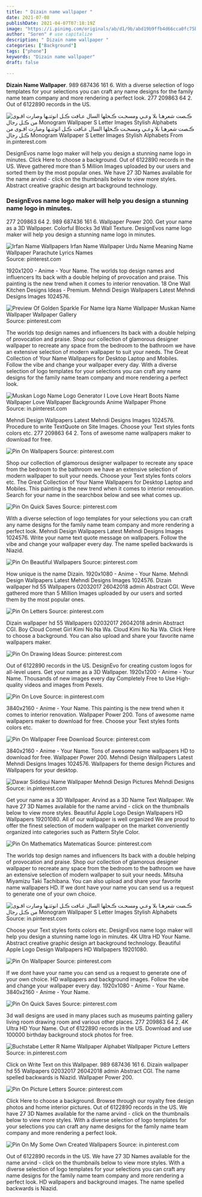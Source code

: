 ```yaml
---
title: " Dizain name wallpaper "
date: 2021-07-08
publishDate: 2021-04-07T07:18:19Z
image: "https://i.pinimg.com/originals/ab/d1/9b/abd19b9ffb4d66cca0fc75bc625e506f.jpg"
author: "Soren" # use capitalize
description: " Dizain name wallpaper "
categories: ["Background"]
tags: ["phone"]
keywords: "Dizain name wallpaper"
draft: false

---
```



**Dizain Name Wallpaper**. 989 687436 161 6. With a diverse selection of logo templates for your selections you can craft any name designs for the family name team company and more rendering a perfect look. 277 209863 64 2. Out of 6122890 records in the US.

![ڪـصت شعرهـا بلا وعـي ومسحـت ڪـحلها السال عـافت ڪـل انوثتـها وصارت اقـوى من ڪـل رجال Monogram Wallpaper S Letter Images Stylish Alphabets](https://i.pinimg.com/originals/4a/f8/5e/4af85e426d83967bbe70c2915b8c7ad0.jpg "ڪـصت شعرهـا بلا وعـي ومسحـت ڪـحلها السال عـافت ڪـل انوثتـها وصارت اقـوى من ڪـل رجال Monogram Wallpaper S Letter Images Stylish Alphabets")
ڪـصت شعرهـا بلا وعـي ومسحـت ڪـحلها السال عـافت ڪـل انوثتـها وصارت اقـوى من ڪـل رجال Monogram Wallpaper S Letter Images Stylish Alphabets From in.pinterest.com


DesignEvos name logo maker will help you design a stunning name logo in minutes. Click Here to choose a background. Out of 6122890 records in the US. Weve gathered more than 5 Million Images uploaded by our users and sorted them by the most popular ones. We have 27 3D Names available for the name arvind - click on the thumbnails below to view more styles. Abstract creative graphic design art background technology.

### DesignEvos name logo maker will help you design a stunning name logo in minutes.

277 209863 64 2. 989 687436 161 6. Wallpaper Power 200. Get your name as a 3D Wallpaper. Colorful Blocks 3d Wall Texture. DesignEvos name logo maker will help you design a stunning name logo in minutes.


![Irfan Name Wallpapers Irfan Name Wallpaper Urdu Name Meaning Name Wallpaper Parachute Lyrics Names](https://i.pinimg.com/originals/aa/70/97/aa7097d3da4fc129eac52ef29ae47f56.jpg "Irfan Name Wallpapers Irfan Name Wallpaper Urdu Name Meaning Name Wallpaper Parachute Lyrics Names")
Source: pinterest.com

1920x1200 - Anime - Your Name. The worlds top design names and influencers Its back with a double helping of provocation and praise. This painting is the new trend when it comes to interior renovation. 18 One Wall Kitchen Designs Ideas - Premium. Mehndi Design Wallpapers Latest Mehndi Designs Images 1024576.

![Preview Of Golden Sparkle For Name Iqra Name Wallpaper Muskan Name Wallpaper Wallpaper Gallery](https://i.pinimg.com/originals/1b/65/24/1b6524539700835a846c68c6f8cbb27e.jpg "Preview Of Golden Sparkle For Name Iqra Name Wallpaper Muskan Name Wallpaper Wallpaper Gallery")
Source: pinterest.com

The worlds top design names and influencers Its back with a double helping of provocation and praise. Shop our collection of glamorous designer wallpaper to recreate any space from the bedroom to the bathroom we have an extensive selection of modern wallpaper to suit your needs. The Great Collection of Your Name Wallpapers for Desktop Laptop and Mobiles. Follow the vibe and change your wallpaper every day. With a diverse selection of logo templates for your selections you can craft any name designs for the family name team company and more rendering a perfect look.

![Muskan Logo Name Logo Generator I Love Love Heart Boots Name Wallpaper Love Wallpaper Backgrounds Anime Wallpaper Phone](https://i.pinimg.com/originals/75/a3/86/75a386213867e6830e74e354e3dafdc6.jpg "Muskan Logo Name Logo Generator I Love Love Heart Boots Name Wallpaper Love Wallpaper Backgrounds Anime Wallpaper Phone")
Source: in.pinterest.com

Mehndi Design Wallpapers Latest Mehndi Designs Images 1024576. Procedure to write TextQuote on Site Images. Choose your Text styles fonts colors etc. 277 209863 64 2. Tons of awesome name wallpapers maker to download for free.

![Pin On Wallpapers](https://i.pinimg.com/originals/05/7d/4a/057d4a61d64a1d8591bddba34c6713ab.jpg "Pin On Wallpapers")
Source: pinterest.com

Shop our collection of glamorous designer wallpaper to recreate any space from the bedroom to the bathroom we have an extensive selection of modern wallpaper to suit your needs. Choose your Text styles fonts colors etc. The Great Collection of Your Name Wallpapers for Desktop Laptop and Mobiles. This painting is the new trend when it comes to interior renovation. Search for your name in the searchbox below and see what comes up.

![Pin On Quick Saves](https://i.pinimg.com/474x/5b/db/c9/5bdbc9a9150f2d2f02b3c47e1ef8603e.jpg "Pin On Quick Saves")
Source: pinterest.com

With a diverse selection of logo templates for your selections you can craft any name designs for the family name team company and more rendering a perfect look. Mehndi Design Wallpapers Latest Mehndi Designs Images 1024576. Write your name text quote message on wallpapers. Follow the vibe and change your wallpaper every day. The name spelled backwards is Niazid.

![Pin On Beautiful Wallpapers](https://i.pinimg.com/originals/48/c9/2b/48c92bcd4d811b28b8b87828d12756aa.jpg "Pin On Beautiful Wallpapers")
Source: pinterest.com

How unique is the name Dizain. 1920x1080 - Anime - Your Name. Mehndi Design Wallpapers Latest Mehndi Designs Images 1024576. Dizain wallpaper hd 55 Wallpapers 02032017 26042018 admin Abstract CGI. Weve gathered more than 5 Million Images uploaded by our users and sorted them by the most popular ones.

![Pin On Letters](https://i.pinimg.com/originals/ab/ea/5c/abea5cbc152d65dca5a1ab3b218020b4.jpg "Pin On Letters")
Source: pinterest.com

Dizain wallpaper hd 55 Wallpapers 02032017 26042018 admin Abstract CGI. Boy Cloud Comet Girl Kimi No Na Wa. Cloud Kimi No Na Wa. Click Here to choose a background. You can also upload and share your favorite name wallpapers maker.

![Pin On Drawing Ideas](https://i.pinimg.com/564x/82/de/81/82de814fa7d4d2f825c1654840282252.jpg "Pin On Drawing Ideas")
Source: pinterest.com

Out of 6122890 records in the US. DesignEvo for creating custom logos for all-level users. Get your name as a 3D Wallpaper. 1920x1200 - Anime - Your Name. Thousands of new images every day Completely Free to Use High-quality videos and images from Pexels.

![Pin On Love](https://i.pinimg.com/originals/49/7b/3b/497b3ba7124cddb0528764da57043cf7.jpg "Pin On Love")
Source: in.pinterest.com

3840x2160 - Anime - Your Name. This painting is the new trend when it comes to interior renovation. Wallpaper Power 200. Tons of awesome name wallpapers maker to download for free. Choose your Text styles fonts colors etc.

![Pin On Wallpaper Free Download](https://i.pinimg.com/originals/62/1e/d1/621ed1832a710c0f0c60b60f78fe0af5.jpg "Pin On Wallpaper Free Download")
Source: pinterest.com

3840x2160 - Anime - Your Name. Tons of awesome name wallpapers HD to download for free. Wallpaper Power 200. Mehndi Design Wallpapers Latest Mehndi Designs Images 1024576. Wallpapers for theme design Pictures and Wallpapers for your desktop.

![Dawar Siddiqui Name Wallpaper Mehndi Design Pictures Mehndi Designs](https://i.pinimg.com/736x/f7/7b/2e/f77b2ef37089e4884e5461bb26fa24c5.jpg "Dawar Siddiqui Name Wallpaper Mehndi Design Pictures Mehndi Designs")
Source: in.pinterest.com

Get your name as a 3D Wallpaper. Arvind as a 3D Name Text Wallpaper. We have 27 3D Names available for the name arvind - click on the thumbnails below to view more styles. Beautiful Apple Logo Design Wallpapers HD Wallpapers 19201080. All of our wallpaper is well organized We are proud to offer the finest selection of modern wallpaper on the market conveniently organized into categories such as Pattern Style Color.

![Pin On Mathematics Matematicas](https://i.pinimg.com/originals/ab/9a/1e/ab9a1e39d41f6411c259043fe5993fd9.jpg "Pin On Mathematics Matematicas")
Source: pinterest.com

The worlds top design names and influencers Its back with a double helping of provocation and praise. Shop our collection of glamorous designer wallpaper to recreate any space from the bedroom to the bathroom we have an extensive selection of modern wallpaper to suit your needs. Mitsuha Miyamizu Taki Tachibana. You can also upload and share your favorite name wallpapers HD. If we dont have your name you can send us a request to generate one of your own choice.

![ڪـصت شعرهـا بلا وعـي ومسحـت ڪـحلها السال عـافت ڪـل انوثتـها وصارت اقـوى من ڪـل رجال Monogram Wallpaper S Letter Images Stylish Alphabets](https://i.pinimg.com/originals/4a/f8/5e/4af85e426d83967bbe70c2915b8c7ad0.jpg "ڪـصت شعرهـا بلا وعـي ومسحـت ڪـحلها السال عـافت ڪـل انوثتـها وصارت اقـوى من ڪـل رجال Monogram Wallpaper S Letter Images Stylish Alphabets")
Source: in.pinterest.com

Choose your Text styles fonts colors etc. DesignEvos name logo maker will help you design a stunning name logo in minutes. 4K Ultra HD Your Name. Abstract creative graphic design art background technology. Beautiful Apple Logo Design Wallpapers HD Wallpapers 19201080.

![Pin On Wallpaper](https://i.pinimg.com/originals/58/ba/7e/58ba7e18ede7a40df48f10e7dbb1fcb5.jpg "Pin On Wallpaper")
Source: pinterest.com

If we dont have your name you can send us a request to generate one of your own choice. HD wallpapers and background images. Follow the vibe and change your wallpaper every day. 1920x1080 - Anime - Your Name. 3840x2160 - Anime - Your Name.

![Pin On Quick Saves](https://i.pinimg.com/originals/7a/29/9e/7a299ef2b9d84e98b2a25744ca972a02.jpg "Pin On Quick Saves")
Source: pinterest.com

3d wall designs are used in many places such as museums painting gallery living room drawing room and various other places. 277 209863 64 2. 4K Ultra HD Your Name. Out of 6122890 records in the US. Download and use 100000 birthday background stock photos for free.

![Buchstabe Letter R Name Wallpaper Alphabet Wallpaper Picture Letters](https://i.pinimg.com/originals/99/c5/4e/99c54e1aff8b01fd69b916bf24acde05.jpg "Buchstabe Letter R Name Wallpaper Alphabet Wallpaper Picture Letters")
Source: in.pinterest.com

Click on Write Text on this Wallpaper. 989 687436 161 6. Dizain wallpaper hd 55 Wallpapers 02032017 26042018 admin Abstract CGI. The name spelled backwards is Niazid. Wallpaper Power 200.

![Pin On Picture Letters](https://i.pinimg.com/originals/c2/bf/60/c2bf60cd93aeb3efc76cd6dacf3df14a.jpg "Pin On Picture Letters")
Source: pinterest.com

Click Here to choose a background. Browse through our royalty free design photos and home interior pictures. Out of 6122890 records in the US. We have 27 3D Names available for the name arvind - click on the thumbnails below to view more styles. With a diverse selection of logo templates for your selections you can craft any name designs for the family name team company and more rendering a perfect look.

![Pin On My Some Own Created Wallpapers](https://i.pinimg.com/originals/ab/d1/9b/abd19b9ffb4d66cca0fc75bc625e506f.jpg "Pin On My Some Own Created Wallpapers")
Source: in.pinterest.com

Out of 6122890 records in the US. We have 27 3D Names available for the name arvind - click on the thumbnails below to view more styles. With a diverse selection of logo templates for your selections you can craft any name designs for the family name team company and more rendering a perfect look. HD wallpapers and background images. The name spelled backwards is Niazid.

